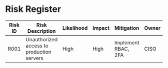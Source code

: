 # Risk Register

| Risk ID | Risk Description | Likelihood | Impact | Mitigation | Owner |
|--------|------------------|------------|--------|------------|--------|
| R001 | Unauthorized access to production servers | High | High | Implement RBAC, 2FA | CISO |
